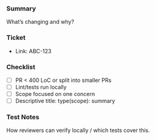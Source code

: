 ### Summary
What’s changing and why?

### Ticket
- Link: ABC-123

### Checklist
- [ ] PR < 400 LoC or split into smaller PRs
- [ ] Lint/tests run locally
- [ ] Scope focused on one concern
- [ ] Descriptive title: type(scope): summary

### Test Notes
How reviewers can verify locally / which tests cover this.
